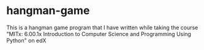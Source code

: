 # hangman-game
This is a hangman game program that I have written while taking the course "MITx: 6.00.1x Introduction to Computer Science and Programming Using Python" on edX
